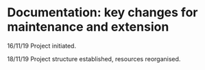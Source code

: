 # Documentation: key changes for maintenance and extension

16/11/19
Project initiated.

18/11/19
Project structure established, resources reorganised.
